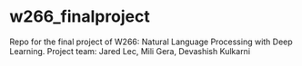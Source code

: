 # w266_finalproject
Repo for the final project of W266: Natural Language Processing with Deep Learning. Project team: Jared Lec, Mili Gera, Devashish Kulkarni
